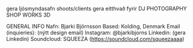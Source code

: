 gera ljósmyndasafn
    shoots/clients
gera eitthvað fyrir DJ
PHOTOGRAPHY
SHOP
WORKS
3D

GENERAL INFO
    Nafn:                    Bjarki Björnsson
    Based:                   Kolding, Denmark
    Email (inquieries):      (nýtt design email)
    Instagram:               @bjarkibjorns
    Linkedin:                (gera Linkedin)
    Soundcloud:              SQUEEZA (https://soundcloud.com/squeezaaaa)
